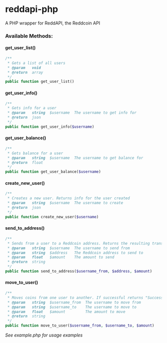 reddapi-php
===========

A PHP wrapper for ReddAPI, the Reddcoin API

### Available Methods:

#### get_user_list()
```php
/**
 * Gets a list of all users
 * @param   void
 * @return  array
 */
public function get_user_list()
```

#### get_user_info()
```php
/**
 * Gets info for a user
 * @param   string  $username  The username to get info for
 * @return  json
 */
public function get_user_info($username)
```

#### get_user_balance()
```php
/**
 * Gets balance for a user
 * @param   string  $username  The username to get balance for
 * @return  float
 */
public function get_user_balance($username)
```

#### create_new_user()
```php
/**
 * Creates a new user. Returns info for the user created
 * @param   string  $username  The username to create
 * @return  json
 */
public function create_new_user($username)
```

#### send_to_address()
```php
/**
 * Sends from a user to a Reddcoin address. Returns the resulting transaction ID
 * @param   string  $username  The username to send from
 * @param   string  $address   The Reddcoin address to send to
 * @param   float   $amount    The amount to send
 * @return  string
 */
public function send_to_address($username_from, $address, $amount)
```

#### move_to_user()
```php
/**
 * Moves coins from one user to another. If successful returns "Success" 
 * @param   string  $username_from  The username to move from
 * @param   string  $username_to    The username to move to
 * @param   float   $amount         The amount to move
 * @return  string
 */
public function move_to_user($username_from, $username_to, $amount)
```

_See example.php for usage examples_
